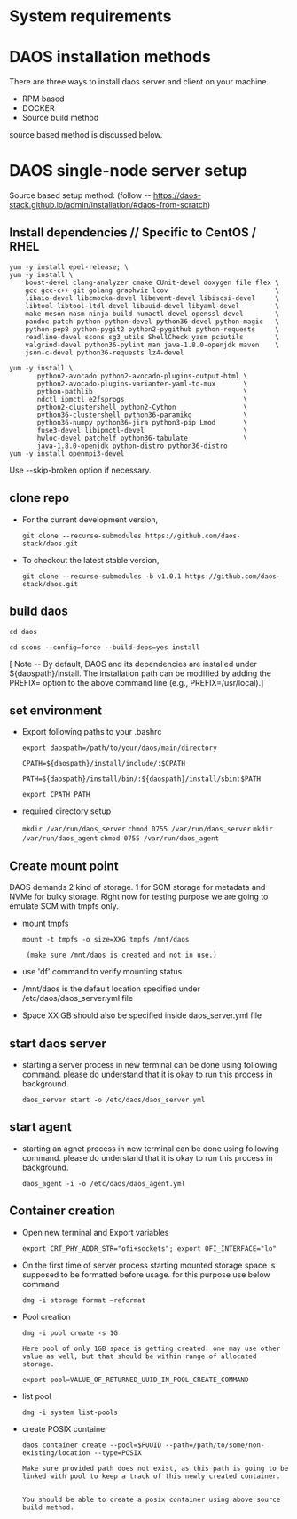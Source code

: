 # System requirements

# DAOS installation methods

There are three ways to install daos server and client on your machine.
- RPM based
- DOCKER
- Source build method

source based method is discussed below.

# DAOS single-node server setup

Source based setup method: (follow -- https://daos-stack.github.io/admin/installation/#daos-from-scratch)

## Install dependencies // Specific to CentOS / RHEL

    yum -y install epel-release; \
    yum -y install \
        boost-devel clang-analyzer cmake CUnit-devel doxygen file flex \
        gcc gcc-c++ git golang graphviz lcov                           \
        libaio-devel libcmocka-devel libevent-devel libiscsi-devel     \
        libtool libtool-ltdl-devel libuuid-devel libyaml-devel         \
        make meson nasm ninja-build numactl-devel openssl-devel        \
        pandoc patch python python-devel python36-devel python-magic   \
        python-pep8 python-pygit2 python2-pygithub python-requests     \
        readline-devel scons sg3_utils ShellCheck yasm pciutils        \
        valgrind-devel python36-pylint man java-1.8.0-openjdk maven    \
        json-c-devel python36-requests lz4-devel

    yum -y install \
           python2-avocado python2-avocado-plugins-output-html \
           python2-avocado-plugins-varianter-yaml-to-mux       \
           python-pathlib                                      \
           ndctl ipmctl e2fsprogs                              \
           python2-clustershell python2-Cython                 \
           python36-clustershell python36-paramiko             \
           python36-numpy python36-jira python3-pip Lmod       \
           fuse3-devel libipmctl-devel                         \
           hwloc-devel patchelf python36-tabulate              \
           java-1.8.0-openjdk python-distro python36-distro
    yum -y install openmpi3-devel

Use --skip-broken option if necessary.

## clone repo

* For the current development version,

  ```git clone --recurse-submodules https://github.com/daos-stack/daos.git```

* To checkout the latest stable version,

  ```git clone --recurse-submodules -b v1.0.1 https://github.com/daos-stack/daos.git```
  
## build daos

```cd daos```

```cd scons --config=force --build-deps=yes install```

[ Note -- By default, DAOS and its dependencies are installed under ${daospath}/install. The installation path can be modified by adding the PREFIX= option to the above command line (e.g., PREFIX=/usr/local).]

## set environment

* Export following paths to your .bashrc

    ```export daospath=/path/to/your/daos/main/directory``` 

    ```CPATH=${daospath}/install/include/:$CPATH```

    ```PATH=${daospath}/install/bin/:${daospath}/install/sbin:$PATH```

    ```export CPATH PATH``` 
    
* required directory setup

    ```mkdir /var/run/daos_server```
    ```chmod 0755 /var/run/daos_server```
    ```mkdir /var/run/daos_agent```
    ```chmod 0755 /var/run/daos_agent```
    
## Create mount point

DAOS demands 2 kind of storage. 1 for SCM storage for metadata and NVMe for bulky storage. Right now for testing purpose we are going to emulate SCM with tmpfs only.

* mount tmpfs
  
    ```mount -t tmpfs -o size=XXG tmpfs /mnt/daos```

       (make sure /mnt/daos is created and not in use.) 

* use 'df' command to verify mounting status.

* /mnt/daos is the default location specified under /etc/daos/daos_server.yml file

* Space XX GB should also be specified inside daos_server.yml file

## start daos server

* starting a server process in new terminal can be done using following command. please do understand that it is okay to run this process in background.

   ```daos_server start -o /etc/daos/daos_server.yml```
   
## start agent

* starting an agnet process in new terminal can be done using following command. please do understand that it is okay to run this process in background.

   ```daos_agent -i -o /etc/daos/daos_agent.yml```
   
## Container creation

* Open new terminal and Export variables 

   ```export CRT_PHY_ADDR_STR="ofi+sockets"; export OFI_INTERFACE="lo"```


* On the first time of server process starting mounted storage space is supposed to be formatted before usage. for this purpose use below command

  ```dmg -i storage format –reformat```

* Pool creation

  ```dmg -i pool create -s 1G```
  
      Here pool of only 1GB space is getting created. one may use other value as well, but that should be within range of allocated storage.
      
  ```export pool=VALUE_OF_RETURNED_UUID_IN_POOL_CREATE_COMMAND```
      
* list pool

  ```dmg -i system list-pools```
  
* create POSIX container

  ```daos container create --pool=$PUUID --path=/path/to/some/non-existing/location --type=POSIX```
  
      Make sure provided path does not exist, as this path is going to be linked with pool to keep a track of this newly created container.
     
     
      You should be able to create a posix container using above source build method.
